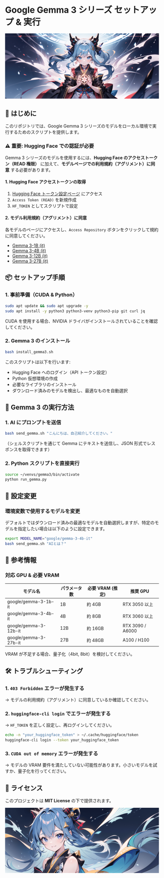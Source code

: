 # Google Gemma 3 シリーズ セットアップ & 実行

![タイトル画像](readme/header.png)

## 🚀 はじめに
このリポジトリでは、Google Gemma 3 シリーズのモデルをローカル環境で実行するためのスクリプトを提供します。

### ⚠️ 重要: Hugging Face での認証が必要
Gemma 3 シリーズのモデルを使用するには、**Hugging Face のアクセストークン（READ 権限）** に加えて、**モデルページでの利用規約（アグリメント）に同意** する必要があります。

#### **1. Hugging Face アクセストークンの取得**
1. [Hugging Face トークン設定ページ](https://huggingface.co/settings/tokens) にアクセス
2. `Access Token (READ)` を新規作成
3. `HF_TOKEN` としてスクリプトで設定

#### **2. モデル利用規約（アグリメント）に同意**
各モデルのページにアクセスし、`Access Repository` ボタンをクリックして規約に同意してください。
- [Gemma 3-1B (it)](https://huggingface.co/google/gemma-3-1b-it)
- [Gemma 3-4B (it)](https://huggingface.co/google/gemma-3-4b-it)
- [Gemma 3-12B (it)](https://huggingface.co/google/gemma-3-12b-it)
- [Gemma 3-27B (it)](https://huggingface.co/google/gemma-3-27b-it)

## 📦 セットアップ手順
### **1. 事前準備（CUDA & Python）**
```bash
sudo apt update && sudo apt upgrade -y
sudo apt install -y python3 python3-venv python3-pip git curl jq
```
CUDA を使用する場合、NVIDIA ドライバがインストールされていることを確認してください。

### **2. Gemma 3 のインストール**
```bash
bash install_gemma3.sh
```
このスクリプトは以下を行います:
- Hugging Face へのログイン（API トークン設定）
- Python 仮想環境の作成
- 必要なライブラリのインストール
- ダウンロード済みのモデルを検出し、最適なものを自動選択

## 🤖 Gemma 3 の実行方法

### **1. AI にプロンプトを送信**
```bash
bash send_gemma.sh "こんにちは、自己紹介してください。"
```
（シェルスクリプトを通じて Gemma にテキストを送信し、JSON 形式でレスポンスを取得できます）

### **2. Python スクリプトを直接実行**
```bash
source ~/venvs/gemma3/bin/activate
python run_gemma.py
```

## 🔧 設定変更

### **環境変数で使用するモデルを変更**
デフォルトではダウンロード済みの最適なモデルを自動選択しますが、特定のモデルを指定したい場合は以下のように設定できます。
```bash
export MODEL_NAME="google/gemma-3-4b-it"
bash send_gemma.sh "AIとは？"
```

## 📌 参考情報

### **対応 GPU & 必要 VRAM**
| モデル名                 | パラメータ数 | 必要 VRAM (推定) | 推奨 GPU |
|-------------------------|------------|----------------|----------|
| google/gemma-3-1b-it   | 1B         | 約 4GB        | RTX 3050 以上 |
| google/gemma-3-4b-it   | 4B         | 約 8GB        | RTX 3060 以上 |
| google/gemma-3-12b-it  | 12B        | 約 16GB       | RTX 3090 / A6000 |
| google/gemma-3-27b-it  | 27B        | 約 48GB       | A100 / H100 |

VRAM が不足する場合、量子化（4bit, 8bit）を検討してください。

## 🛠 トラブルシューティング

### **1. `403 Forbidden` エラーが発生する**
→ モデルの利用規約（アグリメント）に同意しているか確認してください。

### **2. `huggingface-cli login` でエラーが発生する**
→ `HF_TOKEN` を正しく設定し、再ログインしてください。
```bash
echo -n "your_huggingface_token" > ~/.cache/huggingface/token
huggingface-cli login --token your_huggingface_token
```

### **3. `CUDA out of memory` エラーが発生する**
→ モデルの VRAM 要件を満たしていない可能性があります。小さいモデルを試すか、量子化を行ってください。

## 📜 ライセンス
このプロジェクトは **MIT License** の下で提供されます。

![タイトル画像](readme/footer.png)
